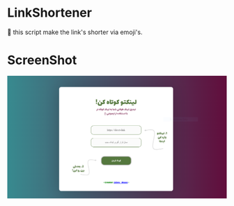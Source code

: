# LinkShortener
🔧 this script make the link's shorter via emoji's. 

# ScreenShot
![Screenshot](ScreenShot.png)
